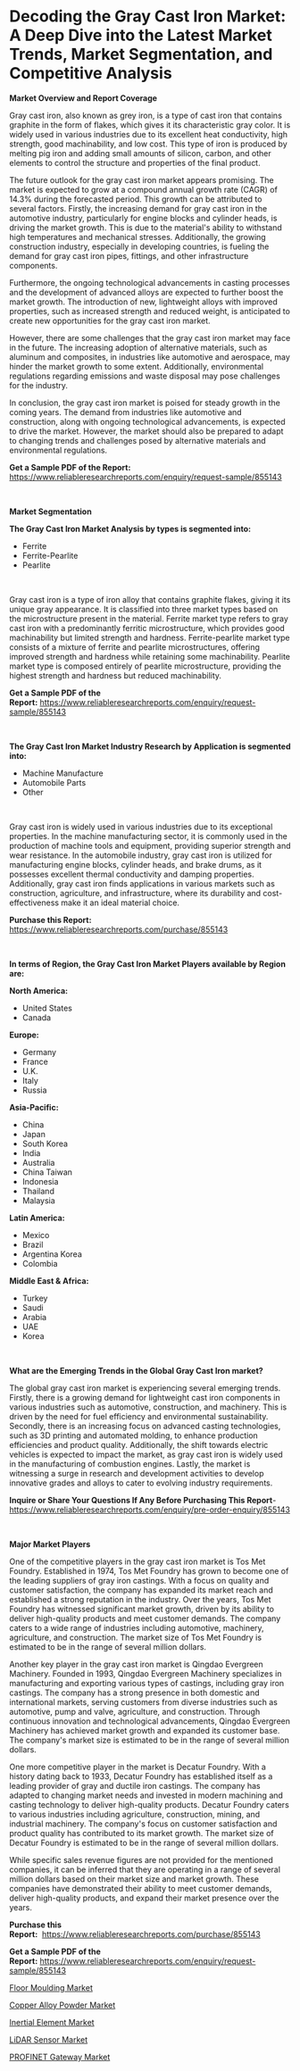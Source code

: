 <p><h1>Decoding the Gray Cast Iron Market: A Deep Dive into the Latest Market Trends, Market Segmentation, and Competitive Analysis</h1></p><p><strong>Market Overview and Report Coverage</strong></p>
<p><p>Gray cast iron, also known as grey iron, is a type of cast iron that contains graphite in the form of flakes, which gives it its characteristic gray color. It is widely used in various industries due to its excellent heat conductivity, high strength, good machinability, and low cost. This type of iron is produced by melting pig iron and adding small amounts of silicon, carbon, and other elements to control the structure and properties of the final product.</p><p>The future outlook for the gray cast iron market appears promising. The market is expected to grow at a compound annual growth rate (CAGR) of 14.3% during the forecasted period. This growth can be attributed to several factors. Firstly, the increasing demand for gray cast iron in the automotive industry, particularly for engine blocks and cylinder heads, is driving the market growth. This is due to the material's ability to withstand high temperatures and mechanical stresses. Additionally, the growing construction industry, especially in developing countries, is fueling the demand for gray cast iron pipes, fittings, and other infrastructure components.</p><p>Furthermore, the ongoing technological advancements in casting processes and the development of advanced alloys are expected to further boost the market growth. The introduction of new, lightweight alloys with improved properties, such as increased strength and reduced weight, is anticipated to create new opportunities for the gray cast iron market.</p><p>However, there are some challenges that the gray cast iron market may face in the future. The increasing adoption of alternative materials, such as aluminum and composites, in industries like automotive and aerospace, may hinder the market growth to some extent. Additionally, environmental regulations regarding emissions and waste disposal may pose challenges for the industry.</p><p>In conclusion, the gray cast iron market is poised for steady growth in the coming years. The demand from industries like automotive and construction, along with ongoing technological advancements, is expected to drive the market. However, the market should also be prepared to adapt to changing trends and challenges posed by alternative materials and environmental regulations.</p></p>
<p><strong>Get a Sample PDF of the Report:</strong> <a href="https://www.reliableresearchreports.com/enquiry/request-sample/855143">https://www.reliableresearchreports.com/enquiry/request-sample/855143</a></p>
<p>&nbsp;</p>
<p><strong>Market Segmentation</strong></p>
<p><strong>The Gray Cast Iron Market Analysis by types is segmented into:</strong></p>
<p><ul><li>Ferrite</li><li>Ferrite-Pearlite</li><li>Pearlite</li></ul></p>
<p>&nbsp;</p>
<p><p>Gray cast iron is a type of iron alloy that contains graphite flakes, giving it its unique gray appearance. It is classified into three market types based on the microstructure present in the material. Ferrite market type refers to gray cast iron with a predominantly ferritic microstructure, which provides good machinability but limited strength and hardness. Ferrite-pearlite market type consists of a mixture of ferrite and pearlite microstructures, offering improved strength and hardness while retaining some machinability. Pearlite market type is composed entirely of pearlite microstructure, providing the highest strength and hardness but reduced machinability.</p></p>
<p><strong>Get a Sample PDF of the Report:</strong>&nbsp;<a href="https://www.reliableresearchreports.com/enquiry/request-sample/855143">https://www.reliableresearchreports.com/enquiry/request-sample/855143</a></p>
<p>&nbsp;</p>
<p><strong>The Gray Cast Iron Market Industry Research by Application is segmented into:</strong></p>
<p><ul><li>Machine Manufacture</li><li>Automobile Parts</li><li>Other</li></ul></p>
<p>&nbsp;</p>
<p><p>Gray cast iron is widely used in various industries due to its exceptional properties. In the machine manufacturing sector, it is commonly used in the production of machine tools and equipment, providing superior strength and wear resistance. In the automobile industry, gray cast iron is utilized for manufacturing engine blocks, cylinder heads, and brake drums, as it possesses excellent thermal conductivity and damping properties. Additionally, gray cast iron finds applications in various markets such as construction, agriculture, and infrastructure, where its durability and cost-effectiveness make it an ideal material choice.</p></p>
<p><strong>Purchase this Report:</strong>&nbsp; <a href="https://www.reliableresearchreports.com/purchase/855143">https://www.reliableresearchreports.com/purchase/855143</a></p>
<p>&nbsp;</p>
<p><strong>In terms of Region, the Gray Cast Iron Market Players available by Region are:</strong></p>
<p>
    <p> <strong> North America: </strong>
        <ul>
            <li>United States</li>
            <li>Canada</li>
        </ul>
        </p> 
    <p> <strong> Europe: </strong>
        <ul>
            <li>Germany</li>
            <li>France</li>
            <li>U.K.</li>
            <li>Italy</li>
            <li>Russia</li>
        </ul>
        </p> 
    <p> <strong> Asia-Pacific: </strong>
        <ul>
            <li>China</li>
            <li>Japan</li>
            <li>South Korea</li>
            <li>India</li>
            <li>Australia</li>
            <li>China Taiwan</li>
            <li>Indonesia</li>
            <li>Thailand</li>
            <li>Malaysia</li>
        </ul>
        </p> 
    <p> <strong> Latin America: </strong>
        <ul>
            <li>Mexico</li>
            <li>Brazil</li>
            <li>Argentina Korea</li>
            <li>Colombia</li>
        </ul>
        </p> 
    <p> <strong> Middle East & Africa: </strong>
        <ul>
            <li>Turkey</li>
            <li>Saudi</li>
            <li>Arabia</li>
            <li>UAE</li>
            <li>Korea</li>
        </ul>
    </p>
    </p>
<p>&nbsp;</p>
<p><strong>What are the Emerging Trends in the Global Gray Cast Iron market?</strong></p>
<p><p>The global gray cast iron market is experiencing several emerging trends. Firstly, there is a growing demand for lightweight cast iron components in various industries such as automotive, construction, and machinery. This is driven by the need for fuel efficiency and environmental sustainability. Secondly, there is an increasing focus on advanced casting technologies, such as 3D printing and automated molding, to enhance production efficiencies and product quality. Additionally, the shift towards electric vehicles is expected to impact the market, as gray cast iron is widely used in the manufacturing of combustion engines. Lastly, the market is witnessing a surge in research and development activities to develop innovative grades and alloys to cater to evolving industry requirements.</p></p>
<p><strong>Inquire or Share Your Questions If Any Before Purchasing This Report</strong>- <a href="https://www.reliableresearchreports.com/enquiry/pre-order-enquiry/855143">https://www.reliableresearchreports.com/enquiry/pre-order-enquiry/855143</a></p>
<p>&nbsp;</p>
<p><strong>Major Market Players</strong></p>
<p><p>One of the competitive players in the gray cast iron market is Tos Met Foundry. Established in 1974, Tos Met Foundry has grown to become one of the leading suppliers of gray iron castings. With a focus on quality and customer satisfaction, the company has expanded its market reach and established a strong reputation in the industry. Over the years, Tos Met Foundry has witnessed significant market growth, driven by its ability to deliver high-quality products and meet customer demands. The company caters to a wide range of industries including automotive, machinery, agriculture, and construction. The market size of Tos Met Foundry is estimated to be in the range of several million dollars.</p><p>Another key player in the gray cast iron market is Qingdao Evergreen Machinery. Founded in 1993, Qingdao Evergreen Machinery specializes in manufacturing and exporting various types of castings, including gray iron castings. The company has a strong presence in both domestic and international markets, serving customers from diverse industries such as automotive, pump and valve, agriculture, and construction. Through continuous innovation and technological advancements, Qingdao Evergreen Machinery has achieved market growth and expanded its customer base. The company's market size is estimated to be in the range of several million dollars.</p><p>One more competitive player in the market is Decatur Foundry. With a history dating back to 1933, Decatur Foundry has established itself as a leading provider of gray and ductile iron castings. The company has adapted to changing market needs and invested in modern machining and casting technology to deliver high-quality products. Decatur Foundry caters to various industries including agriculture, construction, mining, and industrial machinery. The company's focus on customer satisfaction and product quality has contributed to its market growth. The market size of Decatur Foundry is estimated to be in the range of several million dollars.</p><p>While specific sales revenue figures are not provided for the mentioned companies, it can be inferred that they are operating in a range of several million dollars based on their market size and market growth. These companies have demonstrated their ability to meet customer demands, deliver high-quality products, and expand their market presence over the years.</p></p>
<p><strong>Purchase this Report:</strong>&nbsp;&nbsp;<a href="https://www.reliableresearchreports.com/purchase/855143">https://www.reliableresearchreports.com/purchase/855143</a></p>
<p></p>
<p><strong>Get a Sample PDF of the Report:</strong>&nbsp;<a href="https://www.reliableresearchreports.com/enquiry/request-sample/855143">https://www.reliableresearchreports.com/enquiry/request-sample/855143</a></p>
<p><p><a href="https://github.com/mahnoor2003/Market-Research-Report-List-1/blob/main/floor-moulding-market.md">Floor Moulding Market</a></p><p><a href="https://github.com/marloy8/Market-Research-Report-List-1/blob/main/copper-alloy-powder-market.md">Copper Alloy Powder Market</a></p><p><a href="https://medium.com/@vidyap2912/inertial-element-market-research-report-its-history-and-forecast-2023-to-2030-f348973da43e">Inertial Element Market</a></p><p><a href="https://medium.com/@v27092023/lidar-sensor-market-insights-into-market-cagr-market-trends-and-growth-strategies-2c50841d00af">LiDAR Sensor Market</a></p><p><a href="https://medium.com/@v4171497/profinet-gateway-market-size-cagr-trends-2024-2030-a838f0e361c1">PROFINET Gateway Market</a></p></p>